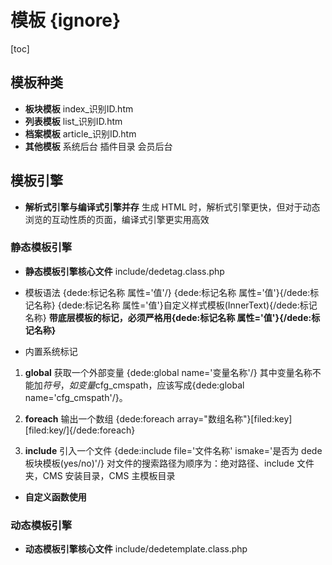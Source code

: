 # 模板 {ignore}
[toc]
## 模板种类
- **板块模板** 
index_识别ID.htm
- **列表模板** 
list_识别ID.htm
- **档案模板**
article_识别ID.htm
- **其他模板** 
系统后台
插件目录
会员后台

## 模板引擎
- **解析式引擎与编译式引擎并存**
生成 HTML 时，解析式引擎更快，但对于动态浏览的互动性质的页面，编译式引擎更实用高效

### 静态模板引擎
- **静态模板引擎核心文件**
include/dedetag.class.php

- 模板语法
{dede:标记名称 属性='值'/}
{dede:标记名称 属性='值'}{/dede:标记名称}
{dede:标记名称 属性='值'}自定义样式模板(InnerText){/dede:标记名称}
**带底层模板的标记，必须严格用{dede:标记名称 属性='值'}{/dede:标记名称}**

- 内置系统标记
1. **global** 获取一个外部变量
{dede:global name='变量名称'/}
其中变量名称不能加$符号，如变量$cfg_cmspath，应该写成{dede:global name='cfg_cmspath'/}。

2. **foreach** 输出一个数组
{dede:foreach array="数组名称"}[filed:key][filed:key/]{/dede:foreach}

3. **include** 引入一个文件
{dede:include file='文件名称' ismake='是否为 dede 板块模板(yes/no)'/}
对文件的搜索路径为顺序为：绝对路径、include 文件夹，CMS 安装目录，CMS 主模板目录

- **自定义函数使用**

### 动态模板引擎
- **动态模板引擎核心文件**
include/dedetemplate.class.php